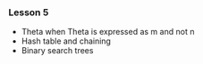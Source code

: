### Lesson 5

- Theta when Theta is expressed as m and not n
- Hash table and chaining
- Binary search trees